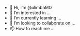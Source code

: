 - 👋 Hi, I’m @ulimbaMtz
- 👀 I’m interested in ...
- 🌱 I’m currently learning ...
- 💞️ I’m looking to collaborate on ...
- 📫 How to reach me ...

<!---
ulimbaMtz/ulimbaMtz is a ✨ special ✨ repository because its `README.md` (this file) appears on your GitHub profile.
You can click the Preview link to take a look at your changes.
--->
